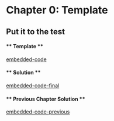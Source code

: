 # Chapter 0: Template

## Put it to the test

<!-- tabs:start -->

#### ** Template **

[embedded-code](../../assets/2/2.1-template-code.vy ':include :type=code embed-template')

#### ** Solution **

[embedded-code-final](../../assets/2/2.1-finished-code.vy ':include :type=code embed-final')

#### ** Previous Chapter Solution **

[embedded-code-previous](../../assets/2/2.0-finished-code.vy ':include :type=code embed-previous')

<!-- tabs:end -->
